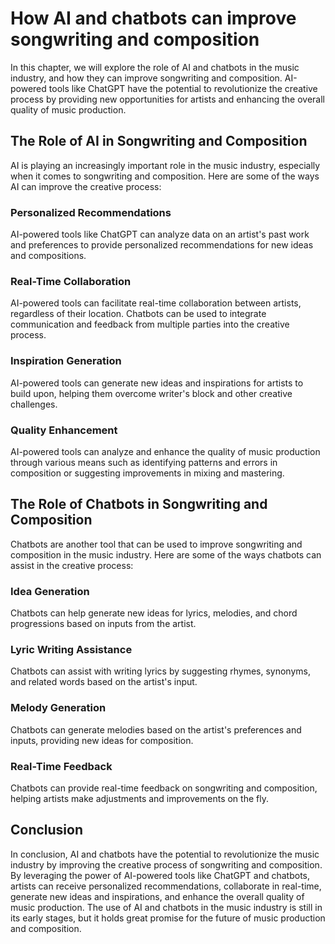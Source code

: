 How AI and chatbots can improve songwriting and composition
=====================================================================================================================

In this chapter, we will explore the role of AI and chatbots in the music industry, and how they can improve songwriting and composition. AI-powered tools like ChatGPT have the potential to revolutionize the creative process by providing new opportunities for artists and enhancing the overall quality of music production.

The Role of AI in Songwriting and Composition
---------------------------------------------

AI is playing an increasingly important role in the music industry, especially when it comes to songwriting and composition. Here are some of the ways AI can improve the creative process:

### Personalized Recommendations

AI-powered tools like ChatGPT can analyze data on an artist's past work and preferences to provide personalized recommendations for new ideas and compositions.

### Real-Time Collaboration

AI-powered tools can facilitate real-time collaboration between artists, regardless of their location. Chatbots can be used to integrate communication and feedback from multiple parties into the creative process.

### Inspiration Generation

AI-powered tools can generate new ideas and inspirations for artists to build upon, helping them overcome writer's block and other creative challenges.

### Quality Enhancement

AI-powered tools can analyze and enhance the quality of music production through various means such as identifying patterns and errors in composition or suggesting improvements in mixing and mastering.

The Role of Chatbots in Songwriting and Composition
---------------------------------------------------

Chatbots are another tool that can be used to improve songwriting and composition in the music industry. Here are some of the ways chatbots can assist in the creative process:

### Idea Generation

Chatbots can help generate new ideas for lyrics, melodies, and chord progressions based on inputs from the artist.

### Lyric Writing Assistance

Chatbots can assist with writing lyrics by suggesting rhymes, synonyms, and related words based on the artist's input.

### Melody Generation

Chatbots can generate melodies based on the artist's preferences and inputs, providing new ideas for composition.

### Real-Time Feedback

Chatbots can provide real-time feedback on songwriting and composition, helping artists make adjustments and improvements on the fly.

Conclusion
----------

In conclusion, AI and chatbots have the potential to revolutionize the music industry by improving the creative process of songwriting and composition. By leveraging the power of AI-powered tools like ChatGPT and chatbots, artists can receive personalized recommendations, collaborate in real-time, generate new ideas and inspirations, and enhance the overall quality of music production. The use of AI and chatbots in the music industry is still in its early stages, but it holds great promise for the future of music production and composition.
